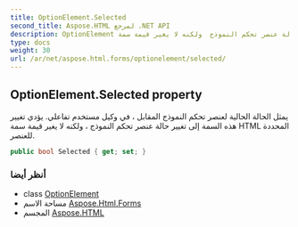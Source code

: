 ```yaml
---
title: OptionElement.Selected
second_title: Aspose.HTML لمرجع .NET API
description: OptionElement ملكية. يمثل الحالة الحالية لعنصر تحكم النموذج المقابل  في وكيل مستخدم تفاعلي. يؤدي تغيير هذه السمة إلى تغيير حالة عنصر تحكم النموذج  ولكنه لا يغير قيمة سمة HTML المحددة للعنصر.
type: docs
weight: 30
url: /ar/net/aspose.html.forms/optionelement/selected/
---
```

## OptionElement.Selected property

يمثل الحالة الحالية لعنصر تحكم النموذج المقابل ، في وكيل مستخدم تفاعلي. يؤدي تغيير هذه السمة إلى تغيير حالة عنصر تحكم النموذج ، ولكنه لا يغير قيمة سمة HTML المحددة للعنصر.

```csharp
public bool Selected { get; set; }
```

### أنظر أيضا

* class [OptionElement](../)
* مساحة الاسم [Aspose.Html.Forms](../../optionelement/)
* المجسم [Aspose.HTML](../../../)


